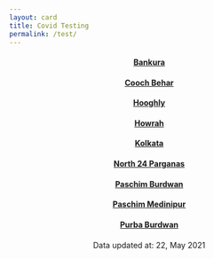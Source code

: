 ```yaml
---
layout: card
title: Covid Testing
permalink: /test/
---
```

<div align="center">
<a href="{{ "/test/Bankura" | relative_url}}" ><div class="card"><h4><b>Bankura</b></h4></div></a>
<a href="{{ "/test/Cooch-Behar" | relative_url}}" ><div class="card"><h4><b>Cooch Behar</b></h4></div></a>
<a href="{{ "/test/Hooghly" | relative_url}}" ><div class="card"><h4><b>Hooghly</b></h4></div></a>
<a href="{{ "/test/Howrah" | relative_url}}" ><div class="card"><h4><b>Howrah</b></h4></div></a>
<a href="{{ "/test/Kolkata" | relative_url}}" ><div class="card"><h4><b>Kolkata</b></h4></div></a>
<a href="{{ "/test/North-24-Parganas" | relative_url}}" ><div class="card"><h4><b>North 24 Parganas</b></h4></div></a>
<a href="{{ "/test/Paschim-Burdwan" | relative_url}}" ><div class="card"><h4><b>Paschim Burdwan</b></h4></div></a>
<a href="{{ "/test/Paschim-Medinipur" | relative_url}}" ><div class="card"><h4><b>Paschim Medinipur</b></h4></div></a>
<a href="{{ "/test/Purba-Burdwan" | relative_url}}" ><div class="card"><h4><b>Purba Burdwan</b></h4></div></a>
<div style="margin-top: 20px; text-align: left; border: none;">

</div>
<div class="text_foot"> Data updated at: 22, May 2021 </div></div>